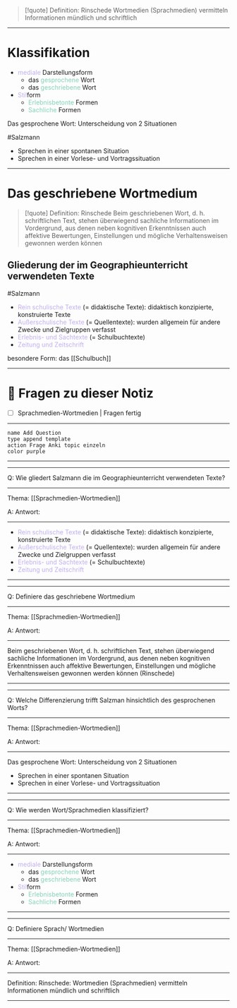 >[!quote] Definition: Rinschede
>Wortmedien (Sprachmedien) vermitteln Informationen mündlich und schriftlich

---

# Klassifikation

- <span style="color:#c2afef">mediale </span>Darstellungsform
	- das <span style="color:#84d2b8">gesprochene </span>Wort
	- das <span style="color:#84d2b8">geschriebene </span>Wort
- <span style="color:#c2afef">Stil</span>form
	- <span style="color:#84d2b8">Erlebnisbetonte</span> Formen
	- <span style="color:#84d2b8">Sachliche</span> Formen

Das gesprochene Wort: Unterscheidung von 2 Situationen 

#Salzmann

- Sprechen in einer spontanen Situation
- Sprechen in einer Vorlese- und Vortragssituation

---

# Das geschriebene Wortmedium

>[!quote] Definition: Rinschede
>Beim geschriebenen Wort, d. h. schriftlichen Text, stehen überwiegend sachliche Informationen im Vordergrund, aus denen neben kognitiven Erkenntnissen auch affektive Bewertungen, Einstellungen und mögliche Verhaltensweisen gewonnen werden können 

## Gliederung der im Geographieunterricht verwendeten Texte

#Salzmann 

- <span style="color:#c2afef">Rein schulische Texte </span>(= didaktische Texte): didaktisch konzipierte, konstruierte Texte
- <span style="color:#c2afef">Außerschulische Texte</span> (= Quellentexte): wurden allgemein für andere Zwecke und Zielgruppen verfasst
- <span style="color:#c2afef">Erlebnis- und Sachtexte</span> (= Schulbuchtexte)
- <span style="color:#c2afef">Zeitung und Zeitschrift</span>

besondere Form: das [[Schulbuch]]

---

# 🔎 Fragen zu dieser Notiz

- [ ] Sprachmedien-Wortmedien  | Fragen fertig

---
```button
name Add Question
type append template
action Frage Anki topic einzeln 
color purple
```
___
---

Q: Wie gliedert Salzmann die im Geographieunterricht verwendeten Texte?
___
Thema: [[Sprachmedien-Wortmedien]] 

A: Antwort: 
___
- <span style="color:#c2afef">Rein schulische Texte </span>(= didaktische Texte): didaktisch konzipierte, konstruierte Texte
- <span style="color:#c2afef">Außerschulische Texte</span> (= Quellentexte): wurden allgemein für andere Zwecke und Zielgruppen verfasst
- <span style="color:#c2afef">Erlebnis- und Sachtexte</span> (= Schulbuchtexte)
- <span style="color:#c2afef">Zeitung und Zeitschrift</span>
<!--ID: 1710625666085-->




___
---

Q: Definiere das geschriebene Wortmedium
___
Thema: [[Sprachmedien-Wortmedien]] 

A: Antwort: 
___
Beim geschriebenen Wort, d. h. schriftlichen Text, stehen überwiegend sachliche Informationen im Vordergrund, aus denen neben kognitiven Erkenntnissen auch affektive Bewertungen, Einstellungen und mögliche Verhaltensweisen gewonnen werden können (Rinschede)
<!--ID: 1710625641124-->



___
---

Q: Welche Differenzierung trifft Salzman hinsichtlich des gesprochenen Worts?
___
Thema: [[Sprachmedien-Wortmedien]] 

A: Antwort: 
___
Das gesprochene Wort: Unterscheidung von 2 Situationen 
- Sprechen in einer spontanen Situation
- Sprechen in einer Vorlese- und Vortragssituation
<!--ID: 1710625616663-->



___
---

Q: Wie werden Wort/Sprachmedien klassifiziert?
___
Thema: [[Sprachmedien-Wortmedien]] 

A: Antwort: 
___
- <span style="color:#c2afef">mediale </span>Darstellungsform
	- das <span style="color:#84d2b8">gesprochene </span>Wort
	- das <span style="color:#84d2b8">geschriebene </span>Wort
- <span style="color:#c2afef">Stil</span>form
	- <span style="color:#84d2b8">Erlebnisbetonte</span> Formen
	- <span style="color:#84d2b8">Sachliche</span> Formen
<!--ID: 1710625616666-->


___
---

Q: Definiere Sprach/ Wortmedien
___
Thema: [[Sprachmedien-Wortmedien]] 

A: Antwort: 
___
Definition: Rinschede: Wortmedien (Sprachmedien) vermitteln Informationen mündlich und schriftlich
<!--ID: 1710625492769-->


___





